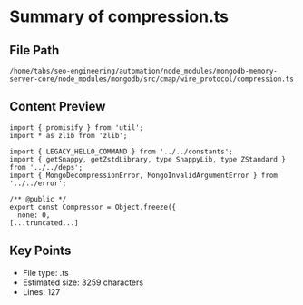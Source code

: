 # Summary of compression.ts
  
## File Path
`/home/tabs/seo-engineering/automation/node_modules/mongodb-memory-server-core/node_modules/mongodb/src/cmap/wire_protocol/compression.ts`

## Content Preview
```
import { promisify } from 'util';
import * as zlib from 'zlib';

import { LEGACY_HELLO_COMMAND } from '../../constants';
import { getSnappy, getZstdLibrary, type SnappyLib, type ZStandard } from '../../deps';
import { MongoDecompressionError, MongoInvalidArgumentError } from '../../error';

/** @public */
export const Compressor = Object.freeze({
  none: 0,
[...truncated...]
```

## Key Points
- File type: .ts
- Estimated size: 3259 characters
- Lines: 127
